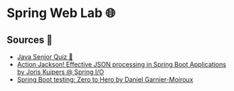 # Spring Web Lab 🌐

## Sources 🔗

* [Java Senior Quiz 🧩](https://youtube.com/playlist?list=PLO5muTI694A5yRrEDNY1czqEUVbYHG_AH&si=KteWFowVcOSTQ8F-)
* [Action Jackson! Effective JSON processing in Spring Boot Applications by Joris Kuipers @ Spring I/O](https://youtu.be/BhiF6e24l5k?si=IxS0X6FtgfWzdP-c)
* [Spring Boot testing: Zero to Hero by Daniel Garnier-Moiroux](https://youtu.be/u5foQULTxHM?si=WPZKUZY-DMqcHGdG)